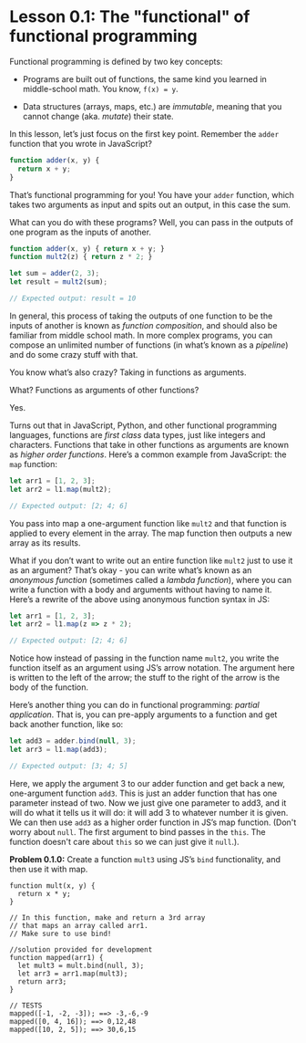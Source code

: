 # Lesson 0.1: The "functional" of functional programming

Functional programming is defined by two key concepts:

- Programs are built out of functions, the same kind you learned in middle-school math. You know, `f(x) = y`.

- Data structures (arrays, maps, etc.) are *immutable*, meaning that you cannot change (aka. _mutate_) their state.

In this lesson, let’s just focus on the first key point. Remember the `adder` function that you wrote in JavaScript?

```javascript
function adder(x, y) {
  return x + y;
}
```

That’s functional programming for you! You have your `adder` function, which takes two arguments as input and spits out an output, in this case the sum.

What can you do with these programs? Well, you can pass in the outputs of one program as the inputs of another.

```javascript
function adder(x, y) { return x + y; }
function mult2(z) { return z * 2; }

let sum = adder(2, 3);
let result = mult2(sum);

// Expected output: result = 10
```

In general, this process of taking the outputs of one function to be the inputs of another is known as _function composition_, and should also be familiar from middle school math. In more complex programs, you can compose an unlimited number of functions (in what’s known as a _pipeline_) and do some crazy stuff with that.

You know what’s also crazy? Taking in functions as arguments.

What? Functions as arguments of other functions?

Yes.

Turns out that in JavaScript, Python, and other functional programming languages, functions are _first class_ data types, just like integers and characters. Functions that take in other functions as arguments are known as _higher order functions_. Here’s a common example from JavaScript: the `map` function:
  
```javascript
let arr1 = [1, 2, 3];
let arr2 = l1.map(mult2);

// Expected output: [2; 4; 6]
```

You pass into map a one-argument function like `mult2` and that function is applied to every element in the array. The map function then outputs a new array as its results.

What if you don’t want to write out an entire function like `mult2` just to use it as an argument? That’s okay - you can write what’s known as an *anonymous function* (sometimes called a *lambda function*), where you can write a function with a body and arguments without having to name it. Here’s a rewrite of the above using anonymous function syntax in JS: 

```javascript
let arr1 = [1, 2, 3];
let arr2 = l1.map(z => z * 2);

// Expected output: [2; 4; 6]
```

Notice how instead of passing in the function name `mult2`, you write the function itself as an argument using JS’s arrow notation. The argument here is written to the left of the arrow; the stuff to the right of the arrow is the body of the function.

Here’s another thing you can do in functional programming: _partial application_. That is, you can pre-apply arguments to a function and get back another function, like so:
  
```javascript
let add3 = adder.bind(null, 3);
let arr3 = l1.map(add3);

// Expected output: [3; 4; 5]
```

Here, we apply the argument 3 to our adder function and get back a new, one-argument function `add3`. This is just an adder function that has one parameter instead of two. Now we just give one parameter to add3, and it will do what it tells us it will do: it will add 3 to whatever number it is given. We can then use `add3` as a higher order function in JS’s map function. (Don't worry about `null`. The first argument to bind passes in the `this`. The function doesn't care about `this` so we can just give it `null`.).
  
**Problem 0.1.0:** Create a function `mult3` using JS’s `bind` functionality, and then use it with map.

```problem
function mult(x, y) {
  return x * y;
}

// In this function, make and return a 3rd array
// that maps an array called arr1.
// Make sure to use bind!

//solution provided for development
function mapped(arr1) {
  let mult3 = mult.bind(null, 3);
  let arr3 = arr1.map(mult3);
  return arr3;
}

// TESTS
mapped([-1, -2, -3]); ==> -3,-6,-9
mapped([0, 4, 16]); ==> 0,12,48
mapped([10, 2, 5]); ==> 30,6,15
```